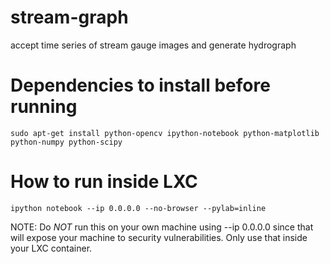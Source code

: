 stream-graph
============

accept time series of stream gauge images and generate hydrograph

Dependencies to install before running
======================================

    sudo apt-get install python-opencv ipython-notebook python-matplotlib python-numpy python-scipy

How to run inside LXC
=====================

    ipython notebook --ip 0.0.0.0 --no-browser --pylab=inline

NOTE: Do *NOT* run this on your own machine using --ip 0.0.0.0 since
that will expose your machine to security vulnerabilities. Only use
that inside your LXC container.
